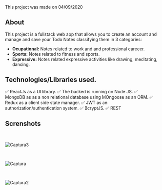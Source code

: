 This project was made on 04/09/2020

## About

This project is a fullstack web app that allows you to create an account and manage and save your Todo Notes classifying them in 3 categories:<br> 
- **Ocupational:** Notes related to work and and professional careeer.
- **Sports:** Notes related to fitness and sports.
- **Expressive:** Notes related expressive activities like drawing, meditating, dancing.

## Technologies/Libraries used.

✅ ReactJs as a UI library.
✅ The backed is running on Node JS.
✅ MongoDB as as a non relational database using MOngoose as an ORM.
✅ Redux as a client side state manager.
✅ JWT as an authorization/authentication system.
✅ BcryptJS.
✅ REST

## Screnshots
<br>

![Captura3](https://user-images.githubusercontent.com/44708451/161934513-941a8a3c-c3c9-42e4-96ef-fb12b5a2c1cf.PNG)

<br>

![Captura](https://user-images.githubusercontent.com/44708451/161934518-132db21e-0437-4078-b78e-c94a70e8d3c3.PNG)

<br>

![Captura2](https://user-images.githubusercontent.com/44708451/161934519-9bba3c53-1da6-4791-9a8d-e6ebf04ba203.PNG)

